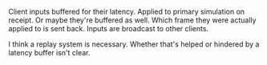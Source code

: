Client inputs buffered for their latency. 
Applied to primary simulation on receipt. 
Or maybe they're buffered as well.
Which frame they were actually applied to is sent back.
Inputs are broadcast to other clients.


I think a replay system is necessary. 
Whether that's helped or hindered by a latency buffer isn't clear. 